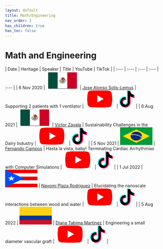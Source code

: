 ```yaml
---
layout: default
title: Math/Engineering
nav_order: 3
has_children: true
has_toc: false
---
```


# Math and Engineering


| Date | Heritage | Speaker | Title | YouTube | TikTok | 
| :---   | :--- | :--- | :---  | :--- | 
| 6 Nov 2020 | ![](../../assets/pics/flags/mexico.png) | [Jose Alonso Solis-Lemus](https://solislemuslab.github.io/el-zoominario/topics/math-eng/jasolislemus.html) | Supporting 2 patients with 1 ventilator |[![youtube (653k)](../../assets/icons16/youtube.png)](https://youtu.be/MeFT0wUmkvw) | [![tiktok (653k)](../../assets/icons16/tiktok.png)](https://www.tiktok.com/@latinxinstem/video/7081432005249977646) |
| 6 Aug 2021 | ![](../../assets/pics/flags/mexico.png) | [Victor Zavala](https://solislemuslab.github.io/el-zoominario/topics/math-eng/victorzavala.html) | Sustainability Challenges in the Dairy Industry |[![youtube (653k)](../../assets/icons16/youtube.png)](https://www.youtube.com/watch?v=0NxHs_YeHsI) | [![tiktok (653k)](../../assets/icons16/tiktok.png)](https://www.tiktok.com/@latinxinstem/video/7081464790844968235) |
| 5 Nov 2021 | ![](../../assets/pics/flags/brasil.png)  | [Fernando Campos](https://solislemuslab.github.io/el-zoominario/topics/math-eng/fernandocampos.html) | Hasta la vista, baby! Terminating Cardiac Arrhythmias with Computer Simulations |[![youtube (653k)](../../assets/icons16/youtube.png)](https://youtu.be/2wV4TRjUp90) | [![tiktok (653k)](../../assets/icons16/tiktok.png)](https://www.tiktok.com/@latinxinstem/video/7081819687222316331) | 
| 1 Jul 2022 | ![](../../assets/pics/flags/puertorico.png) | [Nayomi Plaza Rodriguez](https://solislemuslab.github.io/el-zoominario/topics/math-eng/nayomiplaza.html) | Elucidating the nanoscale interactions between wood and water |[![youtube (653k)](../../assets/icons16/youtube.png)](https://youtu.be/4UhqhPHb0z8) | [![tiktok (653k)](../../assets/icons16/tiktok.png)](https://www.tiktok.com/@latinxinstem/video/7115526678255815979) |
| 5 Aug 2022 | ![](../../assets/pics/flags/colombia.png) | [Diana Tabima Martinez](https://solislemuslab.github.io/el-zoominario/topics/math-eng/dianatabima.html) | Engineering a small diameter vascular graft |[![youtube (653k)](../../assets/icons16/youtube.png)](https://youtu.be/_VN90TWkQnQ) | [![tiktok (653k)](../../assets/icons16/tiktok.png)](https://www.tiktok.com/@latinxinstem/video/7128558809965940014) | 